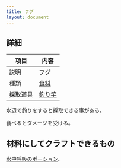 ```yaml
---
title: フグ
layout: document
---
```

## 詳細

|項目|内容|
|---|---|
|説明|フグ|
|種類|[食料](食料)|
|採取道具|[釣り竿](釣り竿)|

水辺で釣りをすると採取できる事がある。

食べるとダメージを受ける。

## 材料にしてクラフトできるもの

[水中呼吸のポーション](水中呼吸のポーション)、
